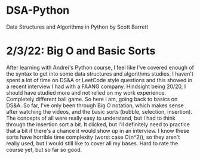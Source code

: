 # DSA-Python
 Data Structures and Algorithms in Python by Scott Barrett  

# 2/3/22: Big O and Basic Sorts  

After learning with Andrei's Python course, I feel like I've covered enough of the syntax to get into some data structures and algorithms studies.  I haven't spent a lot of time on DS&A or LeetCode style questions and this showed in a recent interview I had with a FAANG company.  Hindsight being 20/20, I should have studied more and not relied on my work experience.  Completely different ball game.  So here I am, going back to basics on DS&A.  So far, I've only been through Big O notation, which makes sense after watching the videos, and the basic sorts (bubble, selection, insertion).  The concepts of all were really easy to understand, but I had to think through the insertion sort a bit.  It clicked, but I'll definitely need to practice that a bit if there's a chance it would show up in an interview.  I know these sorts have horrible time complexity (worst case O(n^2)), so they aren't really used, but I would still like to cover all my bases.  Hard to rate the course yet, but so far so good.  